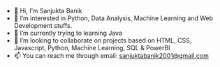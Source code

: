 - 👋 Hi, I’m Sanjukta Banik
- 👀 I’m interested in Python, Data Analysis, Machine Learning and Web Development stuffs.
- 🌱 I’m currently trying to learning Java
- 💞️ I’m looking to collaborate on projects based on HTML, CSS, Javascript, Python, Machine Learning, SQL & PowerBI
- 📫 You can reach me through email: sanjuktabanik2001@gmail.com 

<!---
Sanjuktabanik2001/Sanjuktabanik2001 is a ✨ special ✨ repository because its `README.md` (this file) appears on your GitHub profile.
You can click the Preview link to take a look at your changes.
--->
